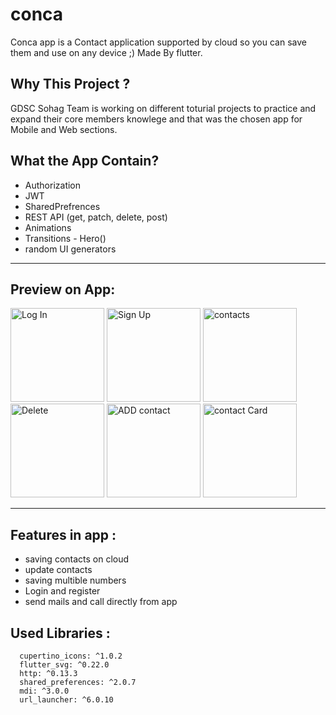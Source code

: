 # conca

Conca app is a Contact application supported by cloud so you can save them and use on any device ;)
Made By flutter.

## Why This Project ?
GDSC Sohag Team is working on different toturial projects to practice and expand their core members knowlege and that was the chosen app for Mobile and Web sections.

## What the App Contain?

* Authorization
* JWT
* SharedPrefrences
* REST API (get, patch, delete, post)
* Animations
* Transitions - Hero()
* random UI generators

<hr/>

## Preview on App:
<p>
  
<img src="https://user-images.githubusercontent.com/50797015/138681297-127a3e1b-40a4-4071-a57f-bf6f0fc77e12.jpg" alt="Log In" width="150"/>
<img src="https://user-images.githubusercontent.com/50797015/138681304-ae84a1e9-efa6-4138-9fe8-72d093cdbc4f.jpg" alt="Sign Up" width="150"/>
  
<img src="https://user-images.githubusercontent.com/50797015/138681280-b148545e-2b1e-47e2-8f24-9b36a9e92d14.jpg" alt="contacts" width="150"/>
<img src="https://user-images.githubusercontent.com/50797015/138681296-4e0074f2-52ce-4d90-a938-09c193d68a4b.jpg" alt="Delete" width="150"/>
 
<img src="https://user-images.githubusercontent.com/50797015/138681289-96920c7f-a701-4d8c-a852-2a08157555c7.jpg" alt="ADD contact" width="150"/>  
<img src="https://user-images.githubusercontent.com/50797015/138681286-898ea687-08da-465b-9f63-75bcdfa28230.jpg" alt="contact Card" width="150"/>
</p>

<hr/>

## Features in app :
* saving contacts on cloud
* update contacts
* saving multible numbers 
* Login and register
* send mails and call directly from app

## Used Libraries :
```
  cupertino_icons: ^1.0.2
  flutter_svg: ^0.22.0
  http: ^0.13.3
  shared_preferences: ^2.0.7
  mdi: ^3.0.0
  url_launcher: ^6.0.10
```
